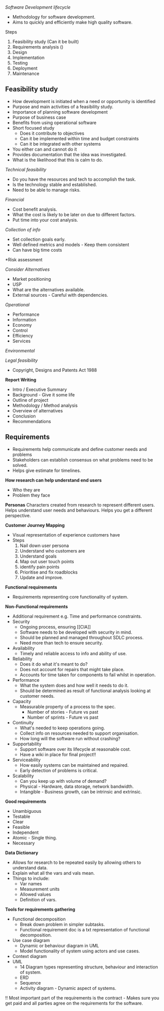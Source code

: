 *Software Development lifecycle*
- Methodology for software development. 
- Aims to quickly and efficiently make high quality software. 

Steps
1. Feasibility study (Can it be built)
2. Requirements analysis ()
3. Design
4. Implementation
5. Testing
6. Deployment
7. Maintenance

## Feasibility study
- How development is initiated when a need or opportunity is identified
- Purpose and main activities of a feasibility study. 
- Importance of planning software development
- Purpose of business case
- Benefits from using operational software
- Short focused study
	- Does it contribute to objectives
	- Can it be implemented within time and budget constraints
	- Can it be integrated with other systems
- You either can and cannot do it
- Provides documentation that the idea was investigated. 
- What is the likelihood that this is calm to do. 

*Technical feasibility*
- Do you have the resources and tech to accomplish the task. 
- Is the technology stable and established. 
- Need to be able to manage risks. 

*Financial*
- Cost benefit analysis. 
- What the cost is likely to be later on due to different factors. 
- Put time into your cost analysis. 

*Collection of info*
- Set collection goals early. 
- Well defined metrics and models - Keep them consistent
- Can have big time costs

*Risk assessment

*Consider Alternatives*
- Market positioning
- USP 
- What are the alternatives available. 
- External sources - Careful with dependencies. 

*Operational*
- Performance
- Information
- Economy
- Control
- Efficiency
- Services

*Environmental*

*Legal feasibility*
- Copyright, Designs and Patents Act 1988

**Report Writing**
- Intro / Executive Summary
- Background - Give it some life
- Outline of project
- Methodology / Method analysis
- Overview of alternatives
- Conclusion
- Recommendations
## Requirements
- Requirements help communicate and define customer needs and problems
- Stakeholders can establish consensus on what problems need to be solved. 
- Helps give estimate for timelines. 

**How research can help understand end users**
- Who they are
- Problem they face

**Personas**
Characters created from research to represent different users.   
Helps understand user needs and behaviours. 
Helps you get a different perspective. 

**Customer Journey Mapping**
- Visual representation of experience customers have
- Steps
	1. Nail down user persona
	2. Understand who customers are
	3. Understand goals
	4. Map out user touch points
	5. identify pain points
	6. Prioritise and fix roadblocks
	7. Update and improve. 

**Functional requirements**
- Requirements representing core functionality of system. 

**Non-Functional requirements**
- Additional requirement e.g. Time and performance constraints. 
- Security
	- Ongoing process, ensuring [[CIA]]
	- Software needs to be developed with security in mind. 
	- Should be planned and managed throughout SDLC process. 
	- Need more than tech to ensure security. 
- Availability
	- Timely and reliable access to info and ability of use. 
- Reliability
	- Does it do what it's meant to do?
	- Does not account for repairs that might take place. 
	- Accounts for time taken for components to fail whilst in operation. 
- Performance
	- What the system does and how well it needs to do it. 
	- Should be determined as result of functional analysis looking at customer needs. 
- Capacity
	- Measurable property of a process to the spec. 
		- Number of stories - Future vs past
		- Number of sprints - Future vs past
- Continuity
	- What's needed to keep operations going. 
	- Collect info on resources needed to support organisation. 
	- How long will the software run without crashing?
- Supportability
	- Support software over its lifecycle at reasonable cost. 
	- Have a wiki in place for final project!!
- Serviceability
	- How easily systems can be maintained and repaired. 
	- Early detection of problems is critical. 
- Scalability
	- Can you keep up with volume of demand?
	- Physical - Hardware, data storage, network bandwidth.
	- Intangible - Business growth, can be intrinsic and extrinsic.

**Good requirements**
- Unambiguous
- Testable
- Clear
- Feasible
- Independent
- Atomic - Single thing. 
- Necessary

**Data Dictionary**
- Allows for research to be repeated easily by allowing others to understand data. 
- Explain what all the vars and vals mean. 
- Things to include:
	- Var names
	- Measurement units
	- Allowed values
	- Definition of vars. 

**Tools for requirements gathering**
- Functional decomposition
	- Break down problem in simpler subtasks. 
	- Functional requirement doc is a txt representation of functional decomposition. 
- Use case diagram
	- Dynamic or behaviour diagram in UML
	- Model functionality of system using actors and use cases. 
- Context diagram
- UML
	- 14 Diagram types representing structure, behaviour and interaction of system.
	- ERD 
	- Sequence
	- Activity diagram - Dynamic aspect of systems. 


!! Most important part of the requirements is the contract - Makes sure you get paid and all parties agree on the requirements for the software. 



